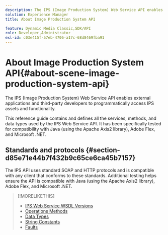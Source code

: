 ```yaml
---
description: The IPS (Image Production System) Web Service API enables external applications and third-party developers to programmatically access IPS assets and functionality.
solution: Experience Manager
title: About Image Production System API

feature: Dynamic Media Classic,SDK/API
role: Developer,Administrator
exl-id: c03e415f-57eb-4706-a17c-68d8469fba91
---
```

# About Image Production System API{#about-scene-image-production-system-api}

The IPS (Image Production System) Web Service API enables external applications and third-party developers to programmatically access IPS assets and functionality.

 This reference guide contains and defines all the services, methods, and data types used by the IPS Web Service API. It has been specifically tested for compatibility with Java (using the Apache Axis2 library), Adobe Flex, and Microsoft .NET.

## Standards and protocols {#section-d85e71e44b7f432b9c65ce6ca45b7157}

The IPS API uses standard SOAP and HTTP protocols and is compatible with any client that conforms to these standards. Additional testing helps ensure the API is compatible with Java (using the Apache Axis2 library), Adobe Flex, and Microsoft .NET. 

>[!MORELIKETHIS]
>
>* [IPS Web Service WSDL Versions](c-wsdl-versions.md#concept-aff3e13f3b59486882260b5f2e962226)
>* [Operations Methods](operations/c-operations-intro/c-methods/c-methods.md) 
>* [Data Types](types/c-data-types/c-data-types.md#concept-dcf2ce73ff334e22bc4c634e3a0a50a6)
>* [String Constants](string-constants/c-string-constants/c-string-constants.md)
>* [Faults](faults/c-faults/c-faults.md#concept-28c5e495f39443ecab05384d8cf8ab6b)
